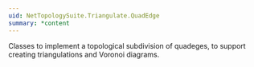 ```yaml
---
uid: NetTopologySuite.Triangulate.QuadEdge
summary: *content
---
```

Classes to implement a topological subdivision of quadeges, to support creating triangulations and Voronoi diagrams.
